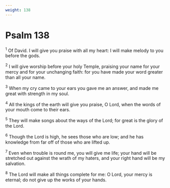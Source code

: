 ```yaml
---
weight: 138
---
```


# Psalm 138

<sup>1</sup> Of David. I will give you praise with all my heart: I will make melody to you before the gods. 

<sup>2</sup> I will give worship before your holy Temple, praising your name for your mercy and for your unchanging faith: for you have made your word greater than all your name. 

<sup>3</sup> When my cry came to your ears you gave me an answer, and made me great with strength in my soul. 

<sup>4</sup> All the kings of the earth will give you praise, O Lord, when the words of your mouth come to their ears. 

<sup>5</sup> They will make songs about the ways of the Lord; for great is the glory of the Lord. 

<sup>6</sup> Though the Lord is high, he sees those who are low; and he has knowledge from far off of those who are lifted up. 

<sup>7</sup> Even when trouble is round me, you will give me life; your hand will be stretched out against the wrath of my haters, and your right hand will be my salvation. 

<sup>8</sup> The Lord will make all things complete for me: O Lord, your mercy is eternal; do not give up the works of your hands. 


